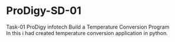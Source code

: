 # ProDigy-SD-01
Task-01  ProDigy infotech  Build a Temperature Conversion Program  
In this i had created temperature conversion application in python.
